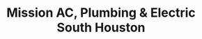 ---
title: "Mission AC, Plumbing & Electric South Houston"
url: /pasadena/mission-ac-plumbing-und-electric-south-houston/
shop: Supermarkt
---